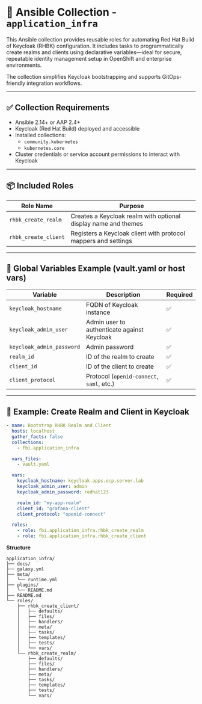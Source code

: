 # 🔐 Ansible Collection - `application_infra`

This Ansible collection provides reusable roles for automating Red Hat Build of Keycloak (RHBK) configuration. It includes tasks to programmatically create realms and clients using declarative variables—ideal for secure, repeatable identity management setup in OpenShift and enterprise environments.

The collection simplifies Keycloak bootstrapping and supports GitOps-friendly integration workflows.

---

## ✅ Collection Requirements

- Ansible 2.14+ or AAP 2.4+
- Keycloak (Red Hat Build) deployed and accessible
- Installed collections:
  - `community.kubernetes`
  - `kubernetes.core`
- Cluster credentials or service account permissions to interact with Keycloak

---

## 📦 Included Roles

| Role Name             | Purpose                                                           |
|----------------------|-------------------------------------------------------------------|
| `rhbk_create_realm`  | Creates a Keycloak realm with optional display name and themes    |
| `rhbk_create_client` | Registers a Keycloak client with protocol mappers and settings    |

---

## 🔧 Global Variables Example (vault.yaml or host vars)

| Variable                     | Description                                        | Required |
|-----------------------------|----------------------------------------------------|----------|
| `keycloak_hostname`         | FQDN of Keycloak instance                         | ✅       |
| `keycloak_admin_user`       | Admin user to authenticate against Keycloak       | ✅       |
| `keycloak_admin_password`   | Admin password                                     | ✅       |
| `realm_id`                  | ID of the realm to create                         | ✅       |
| `client_id`                 | ID of the client to create                        | ✅       |
| `client_protocol`           | Protocol (`openid-connect`, `saml`, etc.)         | ✅       |

---

## 🚀 Example: Create Realm and Client in Keycloak

```yaml
- name: Bootstrap RHBK Realm and Client
  hosts: localhost
  gather_facts: false
  collections:
    - fbi.application_infra

  vars_files:
    - vault.yaml

  vars:
    keycloak_hostname: keycloak.apps.ocp.server.lab
    keycloak_admin_user: admin
    keycloak_admin_password: redhat123

    realm_id: "my-app-realm"
    client_id: "grafana-client"
    client_protocol: "openid-connect"

  roles:
    - role: fbi.application_infra.rhbk_create_realm
    - role: fbi.application_infra.rhbk_create_client
```

**Structure**
```
application_infra/
├── docs/
├── galaxy.yml
├── meta/
│   └── runtime.yml
├── plugins/
│   └── README.md
├── README.md
└── roles/
    ├── rhbk_create_client/
    │   ├── defaults/
    │   ├── files/
    │   ├── handlers/
    │   ├── meta/
    │   ├── tasks/
    │   ├── templates/
    │   ├── tests/
    │   └── vars/
    └── rhbk_create_realm/
        ├── defaults/
        ├── files/
        ├── handlers/
        ├── meta/
        ├── tasks/
        ├── templates/
        ├── tests/
        └── vars/


